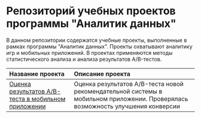 # Репозиторий учебных проектов программы "Аналитик данных"
В данном репозитории содержатся учебные проекты, выполненные в рамках программы "Аналитик данных".
Проекты охватывают аналитику игр и мобильных приложений. В проектах применяются методы статистического анализа и анализа результатов A/B-тестов.


|Название проекта|Описание проекта|
|:---------------|:---------------|
|[Оценка результатов A/B-теста в мобильном приложении](https://github.com/ZykinSam/yandex-praktikum-projects/tree/master/final_project_a_b_test)|Оценка результатов A/B-теста новой рекомендательной системы в мобильном приложении. Проверялась возможность улучшения конверсии| 
